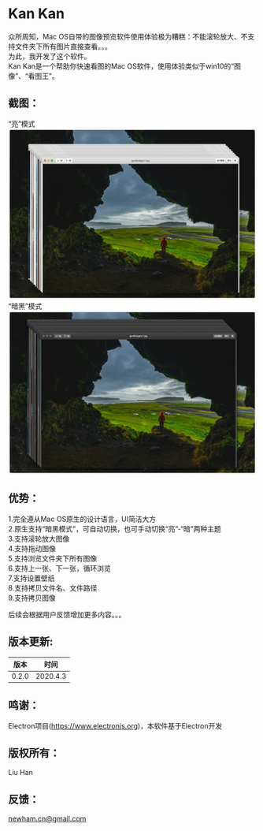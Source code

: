 # Kan Kan

众所周知，Mac OS自带的图像预览软件使用体验极为糟糕：不能滚轮放大、不支持文件夹下所有图片直接查看。。。  
为此，我开发了这个软件。  
Kan Kan是一个帮助你快速看图的Mac OS软件，使用体验类似于win10的“图像”、“看图王”。  

## 截图：
“亮”模式  
<img src="cap_1.png">
“暗黑”模式  
<img src="cap_2.png">
  
## 优势：  
1.完全遵从Mac OS原生的设计语言，UI简洁大方  
2.原生支持“暗黑模式”，可自动切换，也可手动切换“亮”-“暗”两种主题  
3.支持滚轮放大图像  
4.支持拖动图像  
5.支持浏览文件夹下所有图像  
6.支持上一张、下一张，循环浏览  
7.支持设置壁纸  
8.支持拷贝文件名、文件路径  
9.支持拷贝图像  

后续会根据用户反馈增加更多内容。。。  

## 版本更新:
版本  |时间    
-----|--------
0.2.0|2020.4.3
  
## 鸣谢：  
Electron项目(https://www.electronjs.org)，本软件基于Electron开发
  
## 版权所有：  
Liu Han
  
## 反馈：   
newham.cn@gmail.com  

